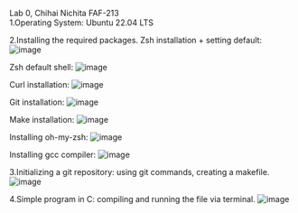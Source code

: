 Lab 0, Chihai Nichita FAF-213                                                                                                  
1.Operating System:
Ubuntu 22.04 LTS

2.Installing the required packages.
Zsh installation + setting default:
![image](https://user-images.githubusercontent.com/114425150/194232163-d082204e-0af3-41f0-a418-27b691b81b97.png)

Zsh default shell:
![image](https://user-images.githubusercontent.com/114425150/194232512-d9ba3b25-ff73-4d2e-94a3-e8dbce1cb44f.png)

Curl installation:
![image](https://user-images.githubusercontent.com/114425150/194232360-68262265-c7dd-46b6-a73a-e416438836c9.png)

Git installation:
![image](https://user-images.githubusercontent.com/114425150/194232614-7e477a8b-3b46-4ef8-a3c9-4a61cb3346a3.png)

Make installation:
![image](https://user-images.githubusercontent.com/114425150/194232782-4805703f-4e0b-4ec4-a8d0-8ad0d54da11a.png)

Installing oh-my-zsh:
![image](https://user-images.githubusercontent.com/114425150/194233408-5d922b52-5664-4e1d-a960-869a76674697.png)

Installing gcc compiler:
![image](https://user-images.githubusercontent.com/114425150/194233567-1fd609f4-7a76-4036-8fde-a49cdd377bc1.png)

3.Initializing a git repository:
using git commands, creating a makefile.
![image](https://user-images.githubusercontent.com/114425150/194233824-314c4003-0425-4907-b4ac-b68078f6b556.png)

4.Simple program in C:
compiling and running the file via terminal.
![image](https://user-images.githubusercontent.com/114425150/194234259-8f87f3da-c8e8-467b-903f-c7e23a15ed98.png)





